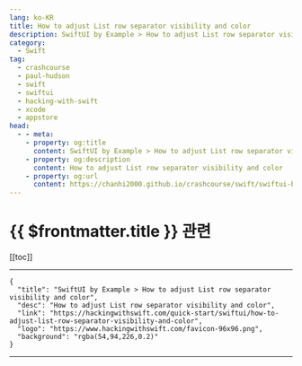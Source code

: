 ```yaml
---
lang: ko-KR
title: How to adjust List row separator visibility and color
description: SwiftUI by Example > How to adjust List row separator visibility and color
category:
  - Swift
tag: 
  - crashcourse
  - paul-hudson
  - swift
  - swiftui
  - hacking-with-swift
  - xcode
  - appstore
head:
  - - meta:
    - property: og:title
      content: SwiftUI by Example > How to adjust List row separator visibility and color
    - property: og:description
      content: How to adjust List row separator visibility and color
    - property: og:url
      content: https://chanhi2000.github.io/crashcourse/swift/swiftui-by-example/10-lists/how-to-adjust-list-row-separator-visibility-and-color.html
---
```


# {{ $frontmatter.title }} 관련

[[toc]]

---

```component VPCard
{
  "title": "SwiftUI by Example > How to adjust List row separator visibility and color",
  "desc": "How to adjust List row separator visibility and color",
  "link": "https://hackingwithswift.com/quick-start/swiftui/how-to-adjust-list-row-separator-visibility-and-color",
  "logo": "https://www.hackingwithswift.com/favicon-96x96.png",
  "background": "rgba(54,94,226,0.2)"
}
```

---

<TagLinks />